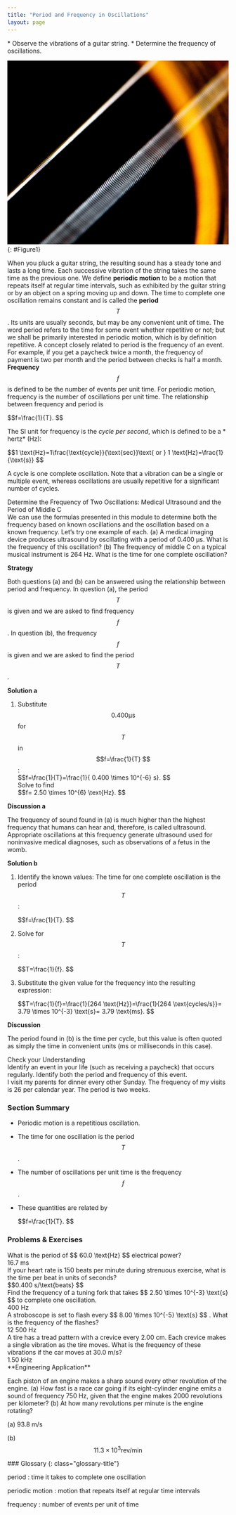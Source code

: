 ```yaml
---
title: "Period and Frequency in Oscillations"
layout: page
---
```


<div class="abstract" markdown="1">
* Observe the vibrations of a guitar string.
* Determine the frequency of oscillations.
</div>

![The given figure shows a closed zoom view of the strings of a guitar. There are two slanting white colored strings in the picture. In the nearer string, the gaps between the circular threads of the string are visible, whereas the second white string at the back looks like a white thin stick.](../resources/Figure_17_02_01a.jpg "The strings on this guitar vibrate at regular time intervals. (credit: JAR)")
{: #Figure1}

When you pluck a guitar string, the resulting sound has a steady tone and lasts
a long time. Each successive vibration of the string takes the same time as the
previous one. We define **periodic motion** to be a motion that repeats itself
at regular time intervals, such as exhibited by the guitar string or by an
object on a spring moving up and down. The time to complete one oscillation
remains constant and is called the **period**  $$T $$ . Its units are usually
seconds, but may be any convenient unit of time. The word period refers to the
time for some event whether repetitive or not; but we shall be primarily
interested in periodic motion, which is by definition repetitive. A concept
closely related to period is the frequency of an event. For example, if you get
a paycheck twice a month, the frequency of payment is two per month and the
period between checks is half a month. **Frequency** $$f $$ is defined to be the
number of events per unit time. For periodic motion, frequency is the number of
oscillations per unit time. The relationship between frequency and period is

<div class="equation" >
 $$f=\frac{1}{T}. $$
</div>

The SI unit for frequency is the *cycle per second*, which is defined to be a *
hertz* (Hz):

<div class="equation" >
 $$1 \text{Hz}=1\frac{\text{cycle}}{\text{sec}}\text{ or }  1 \text{Hz}=\frac{1}{\text{s}} $$
</div>

A cycle is one complete oscillation. Note that a vibration can be a single or
multiple event, whereas oscillations are usually repetitive for a significant
number of cycles.

<div class="example" markdown="1">
<div class="title">
Determine the Frequency of Two Oscillations: Medical Ultrasound and the Period of Middle C
</div>
We can use the formulas presented in this module to determine both the frequency based on known oscillations and the oscillation based on a known frequency. Let’s try one example of each. (a) A medical imaging device produces ultrasound by oscillating with a period of 0.400 µs. What is the frequency of this oscillation? (b) The frequency of middle C on a typical musical instrument is 264 Hz. What is the time for one complete oscillation?

**Strategy**

Both questions (a) and (b) can be answered using the relationship between period
and frequency. In question (a), the period $$T $$ is given and we are asked to
find frequency $$f $$ . In question (b), the frequency $$f $$ is given and we
are asked to find the period $$T $$ .

**Solution a**

1. Substitute $$ 0.400 \mathrm{\text{μ}}\text{s} $$ for $$T $$ in
   $$f=\frac{1}{T} $$ \:
   <div class="equation" >
    $$f=\frac{1}{T}=\frac{1}{ 0.400 \times 10^{-6}  s}. $$
   </div>
   Solve to find     
   <div class="equation" >
   $$f= 2.50 \times 10^{6}  \text{Hz}. $$
   </div>

**Discussion a**

The frequency of sound found in (a) is much higher than the highest frequency
that humans can hear and, therefore, is called ultrasound. Appropriate
oscillations at this frequency generate ultrasound used for noninvasive medical
diagnoses, such as observations of a fetus in the womb.

**Solution b**

1. Identify the known values: The time for one complete oscillation is the
   period $$T$$ :
   <div class="equation">
   $$f=\frac{1}{T}. $$
   </div>

2. Solve for $$T $$:
   <div class="equation" >
   $$T=\frac{1}{f}. $$
   </div>

3. Substitute the given value for the frequency into the resulting expression:
   <div class="equation" >
   $$T=\frac{1}{f}=\frac{1}{264 \text{Hz}}=\frac{1}{264 \text{cycles/s}}= 3.79 \times 10^{-3}  \text{s}= 3.79 \text{ms}. $$
   </div>

**Discussion**

The period found in (b) is the time per cycle, but this value is often quoted as
simply the time in convenient units (ms or milliseconds in this case).

</div>

<div class="exercise" data-element-type="check-understanding" data-label="">
<div class="title">
Check your Understanding
</div>
<div class="problem" markdown="1">
Identify an event in your life (such as receiving a paycheck) that occurs regularly. Identify both the period and frequency of this event.

</div>
<div class="solution" data-print-placement="here" markdown="1">
I visit my parents for dinner every other Sunday. The frequency of my visits is 26 per calendar year. The period is two weeks.

</div>
</div>

### Section Summary

* Periodic motion is a repetitious oscillation.
* The time for one oscillation is the period $$T $$ .

* The number of oscillations per unit time is the frequency $$f $$ .
* These quantities are related by

  <div class="equation" >
   $$f=\frac{1}{T}. $$
  </div>

### Problems &amp; Exercises

<div class="exercise" data-element-type="problems-exercises">
<div class="problem" markdown="1">
What is the period of  $$ 60.0 \text{Hz} $$
 electrical power?

</div>
<div class="solution" markdown="1">
16.7 ms

</div>
</div>

<div class="exercise" data-element-type="problems-exercises">
<div class="problem" markdown="1">
If your heart rate is 150 beats per minute during strenuous exercise, what is the time per beat in units of seconds?

</div>
<div class="solution" markdown="1">
 $$0.400 s/\text{beats} $$
</div>
</div>

<div class="exercise" data-element-type="problems-exercises">
<div class="problem" markdown="1">
Find the frequency of a tuning fork that takes  $$ 2.50 \times 10^{-3}  \text{s} $$
 to complete one oscillation.

</div>
<div class="solution" markdown="1">
400 Hz

</div>
</div>

<div class="exercise" data-element-type="problems-exercises">
<div class="problem" markdown="1">
A stroboscope is set to flash every  $$ 8.00 \times 10^{-5}  \text{s} $$ .
 What is the frequency of the flashes?

</div>
<div class="solution" markdown="1">
12 500 Hz

</div>
</div>

<div class="exercise" data-element-type="problems-exercises">
<div class="problem" markdown="1">
A tire has a tread pattern with a crevice every 2.00 cm. Each crevice makes a single vibration as the tire moves. What is the frequency of these vibrations if the car moves at 30.0 m/s?

</div>
<div class="solution" markdown="1">
1.50 kHz

</div>
</div>

<div class="exercise" data-element-type="problems-exercises">
<div class="problem" markdown="1">
**Engineering Application**

Each piston of an engine makes a sharp sound every other revolution of the
engine. (a) How fast is a race car going if its eight-cylinder engine emits a
sound of frequency 750 Hz, given that the engine makes 2000 revolutions per
kilometer? (b) At how many revolutions per minute is the engine rotating?

</div>
<div class="solution" markdown="1">
(a) 93.8 m/s

(b)  $$ 11.3 \times 10^{3} \text{rev/min} $$
</div>
</div>

<div class="glossary" markdown="1">
### Glossary
{: class="glossary-title"}

period
: time it takes to complete one oscillation

periodic motion
: motion that repeats itself at regular time intervals

frequency
: number of events per unit of time

</div>
